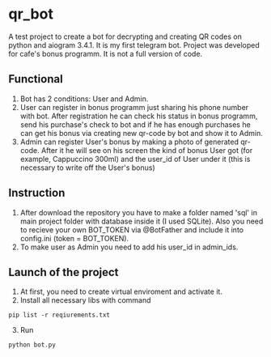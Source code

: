 # qr_bot
A test project to create a bot for decrypting and creating QR codes on python and aiogram 3.4.1. 
It is my first telegram bot.
Project was developed for cafe's bonus programm. It is not a full version of code.

## Functional
1. Bot has 2 conditions: User and Admin.
2. User can register in bonus programm just sharing his phone number with bot. After registration he can check his status in bonus programm, send his purchase's check to bot and if he has enough purchases he can get his bonus via creating new qr-code by bot and show it to Admin.
3. Admin can register User's bonus by making a photo of generated qr-code. After it he will see on his screen the kind of bonus User got (for example, Сappuccino 300ml) and the user_id of User under it (this is necessary to write off the User's bonus)

## Instruction
1. After download the repository you have to make a folder named 'sql' in main project folder with database inside it (I used SQLite). Also you need to recieve your own BOT_TOKEN via @BotFather and include it into config.ini (token = BOT_TOKEN).
2. To make user as Admin you need to add his user_id in admin_ids.

## Launch of the project
1. At first, you need to create virtual enviroment and activate it.
2. Install all necessary libs with command
```
pip list -r reqiurements.txt
```
3. Run
```
python bot.py
```
